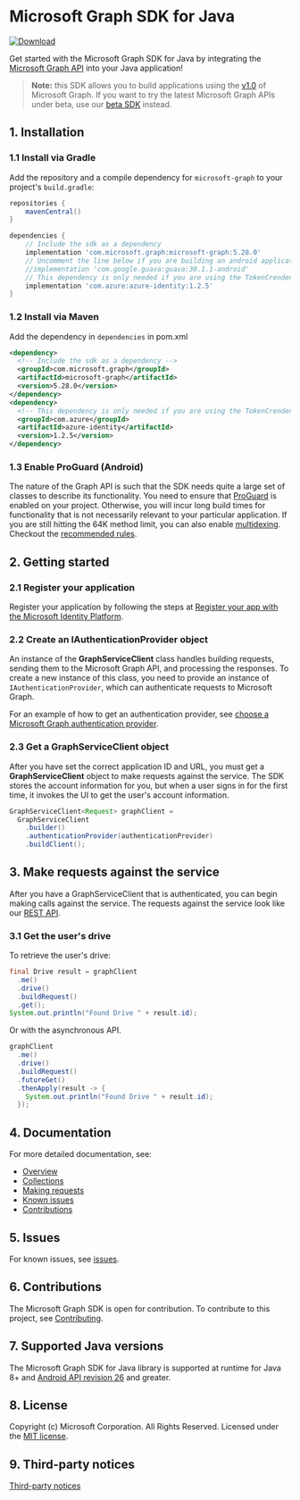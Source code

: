 # Microsoft Graph SDK for Java

[![Download](https://img.shields.io/maven-central/v/com.microsoft.graph/microsoft-graph.svg)](https://search.maven.org/artifact/com.microsoft.graph/microsoft-graph)

Get started with the Microsoft Graph SDK for Java by integrating the [Microsoft Graph API](https://developer.microsoft.com/en-us/graph/get-started/java) into your Java application!

> **Note:** this SDK allows you to build applications using the [v1.0](https://docs.microsoft.com/en-us/graph/use-the-api#version) of Microsoft Graph. If you want to try the latest Microsoft Graph APIs under beta, use our [beta SDK](https://github.com/microsoftgraph/msgraph-beta-sdk-java) instead.

## 1. Installation

### 1.1 Install via Gradle

Add the repository and a compile dependency for `microsoft-graph` to your project's `build.gradle`:

```groovy
repositories {
    mavenCentral()
}

dependencies {
    // Include the sdk as a dependency
    implementation 'com.microsoft.graph:microsoft-graph:5.28.0'
    // Uncomment the line below if you are building an android application
    //implementation 'com.google.guava:guava:30.1.1-android'
    // This dependency is only needed if you are using the TokenCrendentialAuthProvider
    implementation 'com.azure:azure-identity:1.2.5'
}
```

### 1.2 Install via Maven

Add the dependency in `dependencies` in pom.xml

```xml
<dependency>
  <!-- Include the sdk as a dependency -->
  <groupId>com.microsoft.graph</groupId>
  <artifactId>microsoft-graph</artifactId>
  <version>5.28.0</version>
</dependency>
<dependency>
  <!-- This dependency is only needed if you are using the TokenCrendentialAuthProvider -->
  <groupId>com.azure</groupId>
  <artifactId>azure-identity</artifactId>
  <version>1.2.5</version>
</dependency>
```

### 1.3 Enable ProGuard (Android)

The nature of the Graph API is such that the SDK needs quite a large set of classes to describe its functionality. You need to ensure that [ProGuard](https://developer.android.com/studio/build/shrink-code.html) is enabled on your project. Otherwise, you will incur long build times for functionality that is not necessarily relevant to your particular application. If you are still hitting the 64K method limit, you can also enable [multidexing](https://developer.android.com/studio/build/multidex.html). Checkout the [recommended rules](./docs/proguard-rules.txt).

## 2. Getting started

### 2.1 Register your application

Register your application by following the steps at [Register your app with the Microsoft Identity Platform](https://docs.microsoft.com/graph/auth-register-app-v2).

### 2.2 Create an IAuthenticationProvider object

An instance of the **GraphServiceClient** class handles building requests, sending them to the Microsoft Graph API, and processing the responses. To create a new instance of this class, you need to provide an instance of `IAuthenticationProvider`, which can authenticate requests to Microsoft Graph.

For an example of how to get an authentication provider, see [choose a Microsoft Graph authentication provider](https://docs.microsoft.com/graph/sdks/choose-authentication-providers?tabs=Java).

### 2.3 Get a GraphServiceClient object

After you have set the correct application ID and URL, you must get a **GraphServiceClient** object to make requests against the service. The SDK stores the account information for you, but when a user signs in for the first time, it invokes the UI to get the user's account information.

```java
GraphServiceClient<Request> graphClient = 
  GraphServiceClient
    .builder()
    .authenticationProvider(authenticationProvider)
    .buildClient();
```

## 3. Make requests against the service

After you have a GraphServiceClient that is authenticated, you can begin making calls against the service. The requests against the service look like our [REST API](https://developer.microsoft.com/en-us/graph/docs/concepts/overview).

### 3.1 Get the user's drive

To retrieve the user's drive:

```java
final Drive result = graphClient
  .me()
  .drive()
  .buildRequest()
  .get();
System.out.println("Found Drive " + result.id);
```

Or with the asynchronous API.

```java
graphClient
  .me()
  .drive()
  .buildRequest()
  .futureGet()
  .thenApply(result -> {
    System.out.println("Found Drive " + result.id);
  });
```

## 4. Documentation

For more detailed documentation, see:

* [Overview](https://docs.microsoft.com/graph/overview)
* [Collections](https://docs.microsoft.com/graph/sdks/paging)
* [Making requests](https://docs.microsoft.com/graph/sdks/create-requests)
* [Known issues](https://github.com/MicrosoftGraph/msgraph-sdk-java/issues)
* [Contributions](https://github.com/microsoftgraph/msgraph-sdk-java/blob/master/CONTRIBUTING.md)

## 5. Issues

For known issues, see [issues](https://github.com/MicrosoftGraph/msgraph-sdk-java/issues).

## 6. Contributions

The Microsoft Graph SDK is open for contribution. To contribute to this project, see [Contributing](https://github.com/microsoftgraph/msgraph-sdk-java/blob/master/CONTRIBUTING.md).

## 7. Supported Java versions

The Microsoft Graph SDK for Java library is supported at runtime for Java 8+ and [Android API revision 26](http://source.android.com/source/build-numbers.html) and greater.


## 8. License

Copyright (c) Microsoft Corporation. All Rights Reserved. Licensed under the [MIT license](LICENSE).

## 9. Third-party notices

[Third-party notices](THIRD%20PARTY%20NOTICES)
 


























